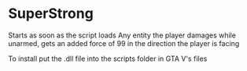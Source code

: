# SuperStrong

Starts as soon as the script loads
Any entity the player damages while unarmed, gets an added force of 99 in the direction the player is facing

To install put the .dll file into the scripts folder in GTA V's files